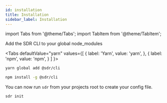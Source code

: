 ```yaml
---
id: installation
title: Installation
sidebar_label: Installation
---
```

import Tabs from '@theme/Tabs';
import TabItem from '@theme/TabItem';

Add the SDR CLI to your global node_modules


<Tabs
  defaultValue="yarn"
  values={[
    { label: 'Yarn', value: 'yarn', },
    { label: 'npm', value: 'npm', }
  ]
}>
<TabItem value="yarn">

```bash
yarn global add @sdr/cli 
```

</TabItem>
<TabItem value="npm">

```bash
npm install -g @sdr/cli 
```

</TabItem>
</Tabs>

You can now run `sdr` from your projects root to create your config file.

```bash
sdr init
```

